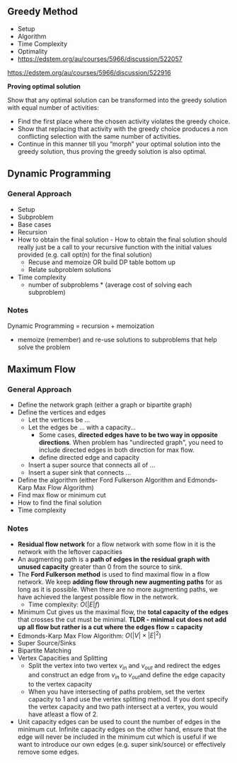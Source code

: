 ## Greedy Method

- Setup
- Algorithm
- Time Complexity
- Optimality
- https://edstem.org/au/courses/5966/discussion/522057

https://edstem.org/au/courses/5966/discussion/522916

**Proving optimal solution**

Show that any optimal solution can be transformed into the greedy solution with equal number of activities: 

- Find the first place where the chosen activity violates the greedy choice. 
- Show that replacing that activity with the greedy choice produces a non conflicting selection with the same number of activities. 
- Continue in this manner till you “morph” your optimal solution into the greedy solution, thus proving the greedy solution is also optimal.

## Dynamic Programming

### General Approach

- Setup
- Subproblem
- Base cases
- Recursion
- How to obtain the final solution - How to obtain the final solution should really just be a call to your recursive function with the initial values provided (e.g. call opt(n) for the final solution)
  - Recuse and memoize OR build DP table bottom up
  - Relate subproblem solutions
- Time complexity
  - number of subproblems * (average cost of solving each subproblem)

### Notes

Dynamic Programming = recursion + memoization

- memoize (remember) and re-use solutions to subproblems that help solve the problem

## Maximum Flow

### General Approach

- Define the network graph (either a graph or bipartite graph)
- Define the vertices and edges
  - Let the vertices be ...
  - Let the edges be ... with a capacity...
    - Some cases, **directed edges have to be two way in opposite directions**. When problem has "undirected graph", you need to include directed edges in both direction for max flow.
    - define directed edge and capacity
  - Insert a super source that connects all of ...
  - Insert a super sink that connects ...
- Define the algorithm (either Ford Fulkerson Algorithm and Edmonds-Karp Max Flow Algorithm)
- Find max flow or minimum cut
- How to find the final solution
- Time complexity

### Notes

- **Residual flow network** for a flow network with some flow in it is the network with the leftover capacities
- An augmenting path is a **path of edges in the residual graph with unused capacity** greater than 0 from the source to sink.
- The **Ford Fulkerson method** is used to find maximal flow in a flow network. We keep **adding flow through new augmenting paths** for as long as it is possible. When there are no more augmenting paths, we have achieved the largest possible flow in the network.
  - Time complexity: $O(|E|f)$
- Minimum Cut gives us the maximal flow, the **total capacity of the edges** that crosses the cut must be minimal. **TLDR - minimal cut does not add up all flow but rather is a cut where the edges flow = capacity**
- Edmonds-Karp Max Flow Algorithm: $O(|V| \times |E|^2)$​
- Super Source/Sinks
- Bipartite Matching
- Vertex Capacities and Splitting
  - Split the vertex into two vertex $v_{in}$ and $v_{out}$ and redirect the edges and construct an edge from $v_{in}$ to $v_{out}$​​​ and define the edge capacity to the vertex capacity
  - When you have intersecting of paths problem, set the vertex capacity to 1 and use the vertex splitting method. If you dont specify the vertex capacity and two path intersect at a vertex, you would have atleast a flow of 2.
- Unit capacity edges can be used to count the number of edges in the minimum cut. Infinite capacity edges on the other hand, ensure that the edge will never be included in the minimum cut which is useful if we want to introduce our own edges (e.g. super sink/source) or effectively remove some edges.

